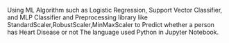 Using ML Algorithm such as Logistic Regression, Support Vector 
Classifier, and MLP Classifier and Preprocessing library like StandardScaler,RobustScaler,MinMaxScaler to Predict whether a person has Heart Disease or not 
The language used Python in Jupyter Notebook.  

